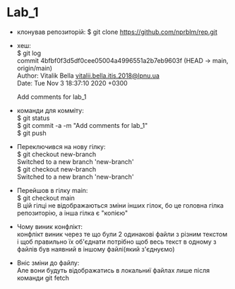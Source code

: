 # Lab_1
- клонував репозиторій: $ git clone https://github.com/nprblm/rep.git
- хеш:  
        $ git log  
        commit 4bfbf0f3d5df0cee05004a4996551a2b7eb9603f (HEAD -> main, origin/main)  
        Author: Vitalik Bella <vitalii.bella.itis.2018@lpnu.ua>  
        Date:   Tue Nov 3 18:37:10 2020 +0300  
    
    Add comments for lab_1  

- команди для комміту:  
        $ git status  
        $ git commit -a -m "Add comments for lab_1"  
        $ git push  
- Переключився на нову гілку:  
    $ git checkout new-branch  
    Switched to a new branch 'new-branch'  
    $ git checkout new-branch    
    Switched to a new branch 'new-branch'    
- Перейшов в гілку main:    
     $ git checkout main      
     В цій гілці не відображаються зміни інших гілок, бо це головна гілка репозиторію, а інша гілка є "копією"    
- Чому виник конфлікт:  
         конфлікт виник через те що були 2 одинакові файли з різним текстом і щоб правильно їх об'єднати потрібно щоб весь текст в одному з файлів був наявний в іншому файлі(який з'єднуємо)  
- Вніс зміни до файлу:  
Але вони будуть відображатись в локальниї файлах лише після команди git fetch  
